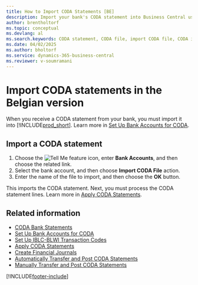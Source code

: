 ```yaml
---
title: How to Import CODA Statements [BE]
description: Import your bank's CODA statement into Business Central using Import CODA File.
author: brentholtorf
ms.topic: conceptual
ms.devlang: al
ms.search.keywords: CODA statement, CODA file, import CODA file, CODA import, Belgian version
ms.date: 04/02/2025
ms.author: bholtorf
ms.service: dynamics-365-business-central
ms.reviewer: v-soumramani
---
```


# Import CODA statements in the Belgian version

When you receive a CODA statement from your bank, you must import it into [!INCLUDE[prod_short](../../includes/prod_short.md)]. Learn more in [Set Up Bank Accounts for CODA](how-to-set-up-bank-accounts-for-coda.md).  

## Import a CODA statement  

1. Choose the ![Tell Me feature](../../media/ui-search/search_small.png "Tell me what you want to do") icon, enter **Bank Accounts**, and then choose the related link.  
1. Select the bank account, and then choose **Import CODA File** action.  
1. Enter the name of the file to import, and then choose the **OK** button.  

This imports the CODA statement. Next, you must process the CODA statement lines. Learn more in [Apply CODA Statements](how-to-apply-coda-statements.md).  

## Related information

- [CODA Bank Statements](coda-bank-statements.md)   
- [Set Up Bank Accounts for CODA](how-to-set-up-bank-accounts-for-coda.md)   
- [Set Up IBLC-BLWI Transaction Codes](how-to-set-up-iblc-blwi-transaction-codes.md)   
- [Apply CODA Statements](how-to-apply-coda-statements.md)   
- [Create Financial Journals](how-to-create-financial-journals.md)   
- [Automatically Transfer and Post CODA Statements](how-to-automatically-transfer-and-post-coda-statements.md)   
- [Manually Transfer and Post CODA Statements](how-to-manually-transfer-and-post-coda-statements.md)

[!INCLUDE[footer-include](../../includes/footer-banner.md)]
